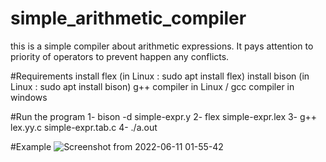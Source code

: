 # simple_arithmetic_compiler
this is a simple compiler about arithmetic expressions. It pays attention to priority of operators to prevent happen any conflicts.

#Requirements
install flex  (in Linux : sudo apt install flex)
install bison (in Linux : sudo apt install bison)
g++ compiler in Linux / gcc compiler in windows

#Run the program
1- bison -d simple-expr.y
2- flex simple-expr.lex
3- g++ lex.yy.c simple-expr.tab.c
4- ./a.out

#Example
![Screenshot from 2022-06-11 01-55-42](https://user-images.githubusercontent.com/69598570/173153504-6a0e3b5b-eec4-427a-9da4-e6541f9b9943.png)
